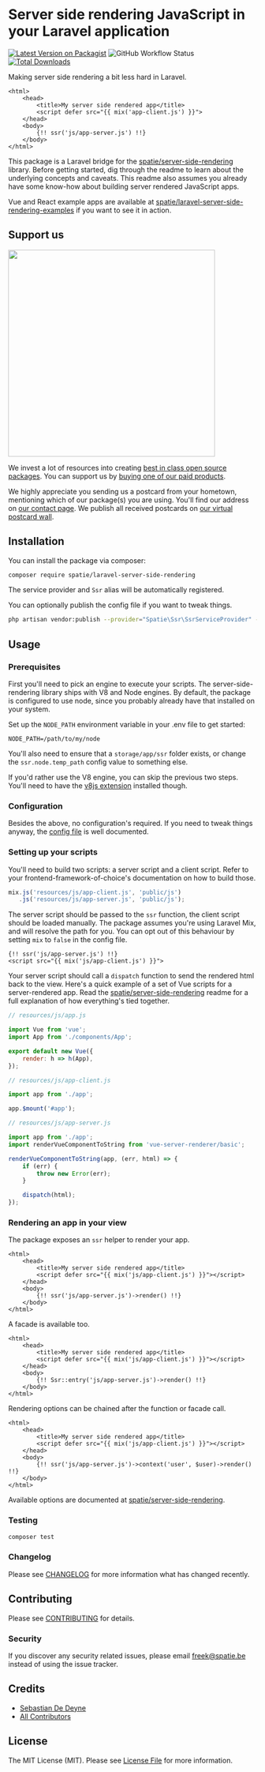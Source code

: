 # Server side rendering JavaScript in your Laravel application

[![Latest Version on Packagist](https://img.shields.io/packagist/v/spatie/laravel-server-side-rendering.svg?style=flat-square)](https://packagist.org/packages/spatie/laravel-server-side-rendering)
![GitHub Workflow Status](https://img.shields.io/github/workflow/status/spatie/laravel-server-side-rendering/run-tests?label=tests)
[![Total Downloads](https://img.shields.io/packagist/dt/spatie/laravel-server-side-rendering.svg?style=flat-square)](https://packagist.org/packages/spatie/laravel-server-side-rendering)

Making server side rendering a bit less hard in Laravel.

```blade
<html>
    <head>
        <title>My server side rendered app</title>
        <script defer src="{{ mix('app-client.js') }}">
    </head>
    <body>
        {!! ssr('js/app-server.js') !!}
    </body>
</html>
```

This package is a Laravel bridge for the [spatie/server-side-rendering](https://github.com/spatie/server-side-rendering) library. Before getting started, dig through the readme to learn about the underlying concepts and caveats. This readme also assumes you already have some know-how about building server rendered JavaScript apps.

Vue and React example apps are available at [spatie/laravel-server-side-rendering-examples](https://github.com/spatie/laravel-server-side-rendering-examples) if you want to see it in action.

## Support us

[<img src="https://github-ads.s3.eu-central-1.amazonaws.com/laravel-server-side-rendering.jpg?t=1" width="419px" />](https://spatie.be/github-ad-click/laravel-server-side-rendering)

We invest a lot of resources into creating [best in class open source packages](https://spatie.be/open-source). You can support us by [buying one of our paid products](https://spatie.be/open-source/support-us).

We highly appreciate you sending us a postcard from your hometown, mentioning which of our package(s) you are using. You'll find our address on [our contact page](https://spatie.be/about-us). We publish all received postcards on [our virtual postcard wall](https://spatie.be/open-source/postcards).

## Installation

You can install the package via composer:

```bash
composer require spatie/laravel-server-side-rendering
```

The service provider and `Ssr` alias will be automatically registered.

You can optionally publish the config file if you want to tweak things.

```bash
php artisan vendor:publish --provider="Spatie\Ssr\SsrServiceProvider" --tag="config"
```

## Usage

### Prerequisites

First you'll need to pick an engine to execute your scripts. The server-side-rendering library ships with V8 and Node engines. By default, the package is configured to use node, since you probably already have that installed on your system.

Set up the `NODE_PATH` environment variable in your .env file to get started:

```
NODE_PATH=/path/to/my/node
```

You'll also need to ensure that a `storage/app/ssr` folder exists, or change the `ssr.node.temp_path` config value to something else.

If you'd rather use the V8 engine, you can skip the previous two steps. You'll need to have the [v8js extension](https://github.com/phpv8/v8js) installed though.

### Configuration

Besides the above, no configuration's required. If you need to tweak things anyway, the [config file](https://github.com/spatie/laravel-server-side-rendering/blob/master/config/ssr.php) is well documented.

### Setting up your scripts

You'll need to build two scripts: a server script and a client script. Refer to your frontend-framework-of-choice's documentation on how to build those.

```js
mix.js('resources/js/app-client.js', 'public/js')
   .js('resources/js/app-server.js', 'public/js');
```

The server script should be passed to the `ssr` function, the client script should be loaded manually. The package assumes you're using Laravel Mix, and will resolve the path for you. You can opt out of this behaviour by setting `mix` to `false` in the config file.

```blade
{!! ssr('js/app-server.js') !!}
<script src="{{ mix('js/app-client.js') }}">
```

Your server script should call a `dispatch` function to send the rendered html back to the view. Here's a quick example of a set of Vue scripts for a server-rendered app. Read the [spatie/server-side-rendering](https://github.com/spatie/server-side-rendering#core-concepts) readme for a full explanation of how everything's tied together.

```js
// resources/js/app.js

import Vue from 'vue';
import App from './components/App';

export default new Vue({
    render: h => h(App),
});
```

```js
// resources/js/app-client.js

import app from './app';

app.$mount('#app');
```

```js
// resources/js/app-server.js

import app from './app';
import renderVueComponentToString from 'vue-server-renderer/basic';

renderVueComponentToString(app, (err, html) => {
    if (err) {
        throw new Error(err);
    }

    dispatch(html);
});
```

### Rendering an app in your view

The package exposes an `ssr` helper to render your app.

```blade
<html>
    <head>
        <title>My server side rendered app</title>
        <script defer src="{{ mix('js/app-client.js') }}"></script>
    </head>
    <body>
        {!! ssr('js/app-server.js')->render() !!}
    </body>
</html>
```

A facade is available too.

```blade
<html>
    <head>
        <title>My server side rendered app</title>
        <script defer src="{{ mix('js/app-client.js') }}"></script>
    </head>
    <body>
        {!! Ssr::entry('js/app-server.js')->render() !!}
    </body>
</html>
```

Rendering options can be chained after the function or facade call.

```blade
<html>
    <head>
        <title>My server side rendered app</title>
        <script defer src="{{ mix('js/app-client.js') }}"></script>
    </head>
    <body>
        {!! ssr('js/app-server.js')->context('user', $user)->render() !!}
    </body>
</html>
```

Available options are documented at [spatie/server-side-rendering](https://github.com/spatie/server-side-rendering#rendering-options).

### Testing

``` bash
composer test
```

### Changelog

Please see [CHANGELOG](CHANGELOG.md) for more information what has changed recently.

## Contributing

Please see [CONTRIBUTING](CONTRIBUTING.md) for details.

### Security

If you discover any security related issues, please email freek@spatie.be instead of using the issue tracker.

## Credits

- [Sebastian De Deyne](https://github.com/sebastiandedeyne)
- [All Contributors](../../contributors)

## License

The MIT License (MIT). Please see [License File](LICENSE.md) for more information.
